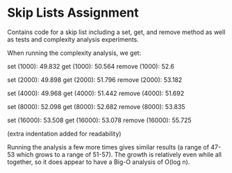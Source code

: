 Skip Lists Assignment
=====================

Contains code for a skip list including a set, get, and remove method as well as tests and complexity analysis experiments. 



When running the complexity analysis, we get:

set (1000): 49.832
get (1000): 50.564
remove (1000): 52.6

set (2000): 49.898
get (2000): 51.796
remove (2000): 53.182

set (4000): 49.968
get (4000): 51.442
remove (4000): 51.692

set (8000): 52.098
get (8000): 52.682
remove (8000): 53.835

set (16000): 53.508
get (16000): 53.078
remove (16000): 55.725

(extra indentation added for readability)

Running the analysis a few more times gives similar results (a range of 47-53 which grows to a range of 51-57). The growth is relatively even while all together, so it does appear to have a Big-O analysis of O(log n).
